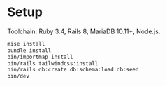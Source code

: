 # Setup

Toolchain: Ruby 3.4, Rails 8, MariaDB 10.11+, Node.js.
```bash
mise install
bundle install
bin/importmap install
bin/rails tailwindcss:install
bin/rails db:create db:schema:load db:seed
bin/dev
```
